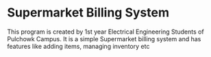 # Supermarket Billing System
This program is created by 1st year Electrical Engineering Students of Pulchowk Campus. It is a simple Supermarket billing system and has features like adding items, managing inventory etc 
